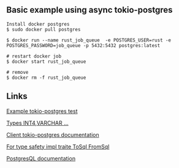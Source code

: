 ## Basic example using async tokio-postgres

```shell
Install docker postgres
$ sudo docker pull postgres

$ docker run --name rust_job_queue  -e POSTGRES_USER=rust -e POSTGRES_PASSWORD=job_queue -p 5432:5432 postgres:latest
```

```shell
# restart docker job
$ docker start rust_job_queue

# remove
$ docker rm -f rust_job_queue
```

## Links
[Example tokio-postgres test](https://github.com/sfackler/rust-postgres/tree/master/tokio-postgres/tests/test)

[Types INT4,VARCHAR ...](https://github.com/sfackler/rust-postgres/blob/d45461614aca87022c17a2cc26b22325bf161fa5/postgres-types/src/lib.rs#L375)

[Client tokio-postgres documentation](https://docs.rs/postgres/0.19.0/postgres/struct.Client.html#method.query_one)

[For type safety impl traite ToSql FromSql](https://github.com/sfackler/rust-postgres/blob/fc10985f9fdf0903893109bc951fb5891539bf97/postgres-protocol/src/types/mod.rs#L97)

[PostgresQL documentation](https://www.postgresql.org/docs/9.0/sql-listen.html)
